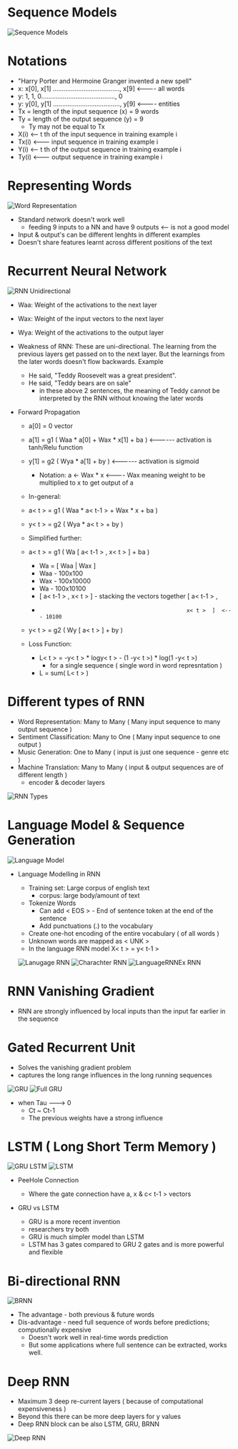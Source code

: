# Sequence Models

  ![Sequence Models](https://github.com/susantamoh84/DeepLearning/blob/master/Course5/SequenceModel.GIF)
  
# Notations

  - "Harry Porter and Hermoine Granger invented a new spell"
  - x: x[0], x[1] ....................................., x[9] <---- all words
  - y: 1, 1, 0........................................., 0    
  - y: y[0], y[1] ....................................., y[9]  <---- entities
  - Tx = length of the input sequence (x) = 9 words
  - Ty = length of the output sequence (y) = 9
    - Ty may not be equal to Tx
  - X(i)<t> <-- t th of the input sequence in training example i
  - Tx(i) <--- input sequence in training example i
  - Y(i)<t> <-- t th of the output sequence in training example i
  - Ty(i) <--- output sequence in training example i
  
# Representing Words

  ![Word Representation](https://github.com/susantamoh84/DeepLearning/blob/master/Course5/WordRepresentation.GIF)
  
  - Standard network doesn't work well
    - feeding 9 inputs to a NN and have 9 outputs <-- is not a good model
  - Input & output's can be different lenghts in different examples
  - Doesn't share features learnt across different positions of the text

# Recurrent Neural Network

  ![RNN Unidirectional](https://github.com/susantamoh84/DeepLearning/blob/master/Course5/RNNUnidirectional1.GIF)
  
  - Waa: Weight of the activations to the next layer
  - Wax: Weight of the input vectors to the next layer
  - Wya: Weight of the activations to the output layer 
  
  - Weakness of RNN: These are uni-directional. The learning from the previous layers get passed on to the next layer. But the learnings from the later words doesn't flow backwards. Example
    - He said, "Teddy Roosevelt was a great president".
    - He said, "Teddy bears are on sale"
      - in these above 2 sentences, the meaning of Teddy cannot be interpreted by the RNN without knowing the later words
      
  - Forward Propagation
    - a[0] = 0 vector
    - a[1] = g1 ( Waa * a[0] + Wax * x[1] + ba )  <------ activation is tanh/Relu function
    - y[1] = g2 ( Wya * a[1] + by )               <------ activation is sigmoid
      - Notation: a <- Wax * x <---- Wax meaning weight to be multiplied to x to get output of a
    
    - In-general:
    - a< t > = g1 ( Waa * a< t-1 > + Wax * x<t> + ba )
    - y< t > = g2 ( Wya * a< t > + by ) 
    
    - Simplified further:
    - a< t > = g1 ( Wa [ a< t-1 > , x< t > ] + ba )
      - Wa = [ Waa | Wax ]
      - Waa - 100x100
      - Wax - 100x10000
      - Wa  - 100x10100
      - [ a< t-1 > , x< t > ] - stacking the vectors together [ a< t-1 > ,
      -                                                   x< t >  ]  <--- 10100
    - y< t > = g2 ( Wy [ a< t > ] + by ) 
    
    - Loss Function:
      - L< t > = -y< t > * logy< t > - (1 -y< t >) * log(1 -y< t >)
        - for a single sequence ( single word in word represntation )
      - L = sum( L< t > )
      
# Different types of RNN

  - Word Representation: Many to Many ( Many input sequence to many output sequence )
  - Sentiment Classification: Many to One ( Many input sequence to one output )
  - Music Generation: One to Many ( input is just one sequence - genre etc )
  - Machine Translation: Many to Many ( input & output sequences are of different length )
    - encoder & decoder layers
 
 ![RNN Types](https://github.com/susantamoh84/DeepLearning/blob/master/Course5/RNNTypes.GIF)
    

# Language Model & Sequence Generation

  ![Language Model](https://github.com/susantamoh84/DeepLearning/blob/master/Course5/LanguageModel.GIF)
  
  - Language Modelling in RNN
    - Training set: Large corpus of english text
      - corpus: large body/amount of text
    - Tokenize Words
      - Can add < EOS > - End of sentence token at the end of the sentence
      - Add punctuations (.) to the vocabulary
    - Create one-hot encoding of the entire vocabulary ( of all words )
    - Unknown words are mapped as < UNK > 
    - In the language RNN model X< t > = y< t-1 >
    
    ![Lanugage RNN](https://github.com/susantamoh84/DeepLearning/blob/master/Course5/LanguageModelRNN.GIF)
    ![Charachter RNN](https://github.com/susantamoh84/DeepLearning/blob/master/Course5/CharachterRNN.GIF)
    ![LanguageRNNEx RNN](https://github.com/susantamoh84/DeepLearning/blob/master/Course5/LanguageRNNEx.GIF)
    
# RNN Vanishing Gradient

  - RNN are strongly influenced by local inputs than the input far earlier in the sequence

# Gated Recurrent Unit

  - Solves the vanishing gradient problem
  - captures the long range influences in the long running sequences
  
  ![GRU](https://github.com/susantamoh84/DeepLearning/blob/master/Course5/GRU.GIF)
  ![Full GRU](https://github.com/susantamoh84/DeepLearning/blob/master/Course5/FullGRU.GIF)
  
  - when Tau ---> 0
    - Ct ~ Ct-1
    - The previous weights have a strong influence
  
# LSTM ( Long Short Term Memory )

  ![GRU LSTM](https://github.com/susantamoh84/DeepLearning/blob/master/Course5/GRUvsLSTM.GIF)
  ![LSTM](https://github.com/susantamoh84/DeepLearning/blob/master/Course5/LSTM.GIF)
  
  - PeeHole Connection
    - Where the gate connection have a, x & c< t-1 > vectors
    
  - GRU vs LSTM
    - GRU is a more recent invention
    - researchers try both
    - GRU is much simpler model than LSTM
    - LSTM has 3 gates compared to GRU 2 gates and is more powerful and flexible
    
# Bi-directional RNN

  ![BRNN](https://github.com/susantamoh84/DeepLearning/blob/master/Course5/BRNN.GIF)
  
  - The advantage - both previous & future words
  - Dis-advantage - need full sequence of words before predictions; computionally expensive
    - Doesn't work well in real-time words prediction
    - But some applications where full sentence can be extracted, works well.
        
# Deep RNN

  - Maximum 3 deep re-current layers ( because of computational expensiveness )
  - Beyond this there can be more deep layers for y values
  - Deep RNN block can be also LSTM, GRU, BRNN
  
  ![Deep RNN](https://github.com/susantamoh84/DeepLearning/blob/master/Course5/DeepRNN.GIF)
